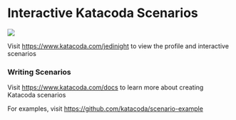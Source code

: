 # Interactive Katacoda Scenarios

[![](http://shields.katacoda.com/katacoda/jedinight/count.svg)](https://www.katacoda.com/jedinight "Get your profile on Katacoda.com")

Visit https://www.katacoda.com/jedinight to view the profile and interactive scenarios

### Writing Scenarios
Visit https://www.katacoda.com/docs to learn more about creating Katacoda scenarios

For examples, visit https://github.com/katacoda/scenario-example
